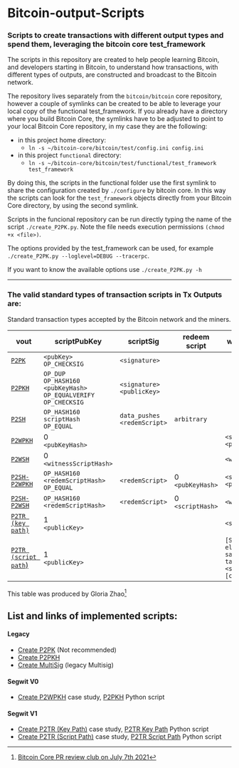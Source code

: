 # Bitcoin-output-Scripts

### Scripts to create transactions with different output types and spend them, leveraging the bitcoin core test_framework

The scripts in this repository are created to help people learning Bitcoin, and developers starting in Bitcoin, to understand how transactions, with different types of outputs,  are constructed and broadcast to the Bitcoin network. 

The repository lives separately from the `bitcoin/bitcoin` core repository, however a couple of symlinks can  be created to be able to leverage your local copy of the functional test_framework. If you already have a directory where you build Bitcoin Core, the symlinks have to be adjusted to point to your local Bitcoin Core repository, in my case they are the following:
* in this project home directory: 
    * `ln -s ~/bitcoin-core/bitcoin/test/config.ini config.ini`
* in this project `functional` directory: 
    * `ln -s ~/bitcoin-core/bitcoin/test/functional/test_framework test_framework`

By doing this, the scripts in the functional folder use the first symlink to share the configuration created by `./configure` by bitcoin core. In this way the scripts can look for the `test_framework` objects directly from your Bitcoin Core directory, by using the second symlink.

Scripts in the funcional repository can be run directly typing the name of the script `./create_P2PK.py`. Note the file needs execution permissions `(chmod +x <file>)`.


The options provided by the test_framework can be used, for example `./create_P2PK.py --loglevel=DEBUG --tracerpc`. 

If you want to know the available options use `./create_P2PK.py -h`

---------------

### The valid standard types of transaction scripts in Tx Outputs are:


Standard transaction types accepted by the Bitcoin network and the miners.

| vout               	                 | scriptPubKey                                                        	            | scriptSig                   	  | redeem<br>script 	| witness-stack                                	                                |
|-------------------------------------	 |---------------------------------------------------------------------	            |-----------------------------	  |------------------	|------------------------------------------------------------------------------ |
| [`P2PK`](functional/create_P2PK.py)    | `<pubKey>`<br>`OP_CHECKSIG`                                           	        | `<signature>`                   |                  	|                                        	                                    |
| [`P2PKH`](functional/create_P2PKH.py)  | `OP_DUP`<br>`OP_HASH160`<br>`<pubKeyHash>`<br>`OP_EQUALVERIFY`<br>`OP_CHECKSIG` 	| `<signature>`<br>`<publicKey>`  |                  	|                                        	                                    |
| [`P2SH`]()          	                 | `OP_HASH160`<br>`scriptHash`<br>`OP_EQUAL`                                	    | `data_pushes`<br>`<redemScript>`| `arbitrary`        	|                                        	                                    |
| [`P2WPKH`](functional/create_P2WPKH.py)| 0<br>`<pubKeyHash>`                                                             	|                             	  |                  	| `<signature>`<br>`<publicKey>`                                                |
| [`P2WSH`]()              	             | 0<br>`<witnessScriptHash>`                                                      	|                             	  |                  	| `<witnessScript>`                                                             |
| [`P2SH-P2WPKH`]()       	             | `OP_HASH160`<br>`<redemScriptHash>`<br>`OP_EQUAL`                                | `<redemScript>`                 | 0<br>`<pubKeyHash>` | `<signature>`<br>`<publicKey>`                                                |
| [`P2SH-P2WSH`]()         	             | `OP_HASH160`<br>`<redemScriptHash>`                                            	| `<redemScript>`                 | 0<br>`<scriptHash>`	| `<witnessScript>`                                                             |
| [`P2TR (key path)`]()    	             | 1<br>`<publicKey>`                                                             	|                             	  |                  	| `<signature>`                              	                                |
| [`P2TR (script path`)]()               | 1<br>`<publicKey>`                                                             	|                             	  |                  	| `[Stack element(s) satisfying tapscript]`<br>`<script>`<br>`[control_block]`  |

This table was produced by Gloria Zhao[^1] 

## List and links of implemented scripts:

#### Legacy
* [Create P2PK](functional/create_P2PK.py) (Not recommended)
* [Create P2PKH](functional/create_P2PKH.py)
* [Create MultiSig](functional/create_MultiSig.py) (legacy Multisig)

#### Segwit V0
* [Create P2WPKH](functional/P2WPKH_Case_Study.md) case study, [P2PKH](functional/create_P2WPKH.py) Python script

#### Segwit V1
* [Create P2TR (Key Path)](functional/P2TR_Key_path_Case_Study.md) case study, [P2TR Key Path](functional/create_P2TR_Key_Path.py) Python script
* [Create P2TR (Script Path)](functional/P2TR_Script_Path_Case_Study.md) case study, [P2TR Script Path](functional/create_P2TR_Script_Path.py) Python script

[^1]: [Bitcoin Core PR review club on July 7th 2021](https://bitcoincore.reviews/22363)
